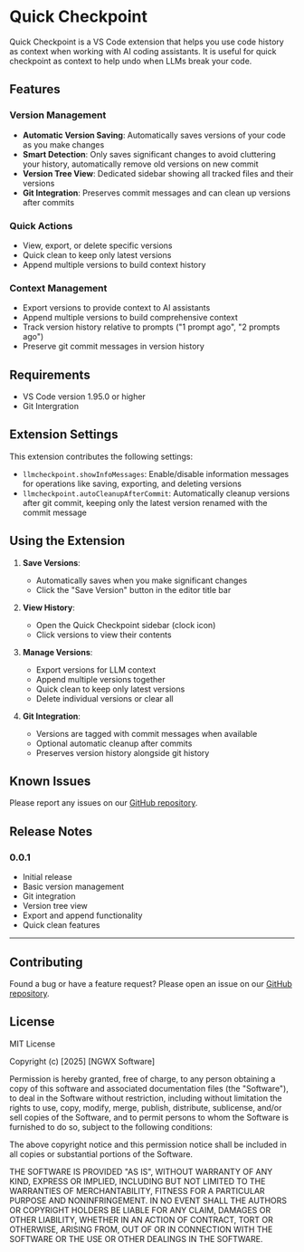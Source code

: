 # Quick Checkpoint

Quick Checkpoint is a VS Code extension that helps you use code history as context when working with AI coding assistants. It is useful for quick checkpoint as context to help undo when LLMs break your code.

## Features

### Version Management
- **Automatic Version Saving**: Automatically saves versions of your code as you make changes
- **Smart Detection**: Only saves significant changes to avoid cluttering your history, automatically remove old versions on new commit
- **Version Tree View**: Dedicated sidebar showing all tracked files and their versions
- **Git Integration**: Preserves commit messages and can clean up versions after commits

### Quick Actions
- View, export, or delete specific versions
- Quick clean to keep only latest versions
- Append multiple versions to build context history

### Context Management
- Export versions to provide context to AI assistants
- Append multiple versions to build comprehensive context
- Track version history relative to prompts ("1 prompt ago", "2 prompts ago")
- Preserve git commit messages in version history

## Requirements

- VS Code version 1.95.0 or higher
- Git Intergration

## Extension Settings

This extension contributes the following settings:

* `llmcheckpoint.showInfoMessages`: Enable/disable information messages for operations like saving, exporting, and deleting versions
* `llmcheckpoint.autoCleanupAfterCommit`: Automatically cleanup versions after git commit, keeping only the latest version renamed with the commit message

## Using the Extension

1. **Save Versions**:
   - Automatically saves when you make significant changes
   - Click the "Save Version" button in the editor title bar

2. **View History**:
   - Open the Quick Checkpoint sidebar (clock icon)
   - Click versions to view their contents

3. **Manage Versions**:
   - Export versions for LLM context
   - Append multiple versions together
   - Quick clean to keep only latest versions
   - Delete individual versions or clear all

4. **Git Integration**:
   - Versions are tagged with commit messages when available
   - Optional automatic cleanup after commits
   - Preserves version history alongside git history

## Known Issues

Please report any issues on our [GitHub repository](https://github.com/ntna141/Quick-Checkpoint).

## Release Notes

### 0.0.1

- Initial release
- Basic version management
- Git integration
- Version tree view
- Export and append functionality
- Quick clean features

---

## Contributing

Found a bug or have a feature request? Please open an issue on our [GitHub repository](https://github.com/ntna141/Quick-Checkpoint).

## License

MIT License

Copyright (c) [2025] [NGWX Software]

Permission is hereby granted, free of charge, to any person obtaining a copy
of this software and associated documentation files (the "Software"), to deal
in the Software without restriction, including without limitation the rights
to use, copy, modify, merge, publish, distribute, sublicense, and/or sell
copies of the Software, and to permit persons to whom the Software is
furnished to do so, subject to the following conditions:

The above copyright notice and this permission notice shall be included in all
copies or substantial portions of the Software.

THE SOFTWARE IS PROVIDED "AS IS", WITHOUT WARRANTY OF ANY KIND, EXPRESS OR
IMPLIED, INCLUDING BUT NOT LIMITED TO THE WARRANTIES OF MERCHANTABILITY,
FITNESS FOR A PARTICULAR PURPOSE AND NONINFRINGEMENT. IN NO EVENT SHALL THE
AUTHORS OR COPYRIGHT HOLDERS BE LIABLE FOR ANY CLAIM, DAMAGES OR OTHER
LIABILITY, WHETHER IN AN ACTION OF CONTRACT, TORT OR OTHERWISE, ARISING FROM,
OUT OF OR IN CONNECTION WITH THE SOFTWARE OR THE USE OR OTHER DEALINGS IN THE
SOFTWARE.
